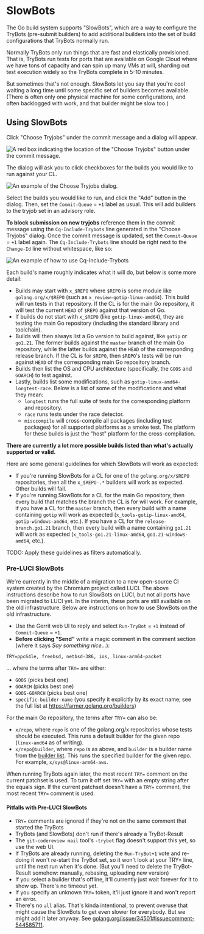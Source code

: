 # SlowBots

The Go build system supports "SlowBots", which are a way to configure the TryBots (pre-submit builders) to add additional builders into the set of build configurations that TryBots normally run.

Normally TryBots only run things that are fast and elastically provisioned. That is, TryBots run tests for ports that are available on Google Cloud where we have tons of capacity and can spin up many VMs at will, sharding out test execution widely so the TryBots complete in 5-10 minutes.

But sometimes that's not enough. SlowBots let you say that you're cool waiting a long time until some specific set of builders becomes available. (There is often only one physical machine for some configurations, and often backlogged with work, and that builder might be slow too.)

## Using SlowBots

Click "Choose Tryjobs" under the commit message and a dialog will appear. 

![A red box indicating the location of the "Choose Tryjobs" button under the commit message.](https://github.com/golang/go/assets/1248668/5bfcb020-8cd2-4635-88a9-03efce4e69ba)

The dialog will ask you to click checkboxes for the builds you would like to run against your CL.

![An example of the Choose Tryjobs dialog.](https://github.com/golang/go/assets/1248668/5fc635fb-e968-4e7e-b58c-960a09294b5b)

Select the builds you would like to run, and click the "Add" button in the dialog. Then, set the `Commit-Queue` = `+1` label as usual. This will add builders to the tryjob set in an advisory role.

**To block submission on new tryjobs** reference them in the commit message using the `Cq-Include-Trybots` line generated in the "Choose Tryjobs" dialog. Once the commit message is updated, set the `Commit-Queue` = `+1` label again. The `Cq-Include-Trybots` line should be right next to the `Change-Id` line without whitespace, like so:

![An example of how to use Cq-Include-Trybots](https://github.com/golang/go/assets/1248668/c4ede0cc-eb18-44a7-87e9-032f57f9a429)

Each build's name roughly indicates what it will do, but below is some more detail:
* Builds may start with `x_$REPO` where `$REPO` is some module like `golang.org/x/$REPO` (such as `x_review-gotip-linux-amd64`). This build will run tests in that repository. If the CL is for the main Go repository, it will test the current `HEAD` of `$REPO` against that version of Go.
* If builds do not start with `x_$REPO` (like `gotip-linux-amd64`), they are testing the main Go repository (including the standard library and toolchain).
* Builds will then always list a Go version to build against, like `gotip` or `go1.21`. The former builds against the `master` branch of the main Go repository, while the latter builds against the `HEAD` of the corresponding release branch. If the CL is for `$REPO`, then `$REPO`'s tests will be run against `HEAD` of the corresponding main Go repository branch.
* Builds then list the OS and CPU architecture (specifically, the `GOOS` and `GOARCH`) to test against.
* Lastly, builds list some modifications, such as `gotip-linux-amd64-longtest-race`. Below is a list of some of the modifications and what they mean:
    * `longtest` runs the full suite of tests for the corresponding platform and repository.
    * `race` runs tests under the race detector.
    * `misccompile` will cross-compile all packages (including test packages) for all supported platforms as a smoke test. The platform for these builds is just the "host" platform for the cross-compilation.

**There are currently a lot more possible builds listed than what's actually supported or valid.**

Here are some general guidelines for which SlowBots will work as expected:
* If you're running SlowBots for a CL for one of the `golang.org/x/$REPO` repositories, then all the `x_$REPO-.*` builders will work as expected. Other builds will fail.
* If you're running SlowBots for a CL for the main Go repository, then every build that matches the branch the CL is for will work. For example, if you have a CL for the `master` branch, then every build with a name containing `gotip` will work as expected (`x_tools-gotip-linux-amd64`, `gotip-windows-amd64`, etc.). If you have a CL for the `release-branch.go1.21` branch, then every build with a name containing `go1.21` will work as expected (`x_tools-go1.21-linux-amd64`, `go1.21-windows-amd64`, etc.).

TODO: Apply these guidelines as filters automatically.

### Pre-LUCI SlowBots

We're currently in the middle of a migration to a new open-source CI system created by the Chromium project called LUCI. The above instructions describe how to run SlowBots on LUCI, but not all ports have been migrated to LUCI yet. In the interim, these ports are still available on the old infrastructure. Below are instructions on how to use SlowBots on the old infrastructure.

* Use the Gerrit web UI to reply and select `Run-TryBot` = `+1` instead of `Commit-Queue` = `+1`.
* **Before clicking "Send"** write a magic comment in the comment section (where it says _Say something nice..._):

```
TRY=ppc64le, freebsd, netbsd-386, ios, linux-arm64-packet
```

... where the terms after `TRY=` are either:

* `GOOS` (picks best one)
* `GOARCH` (picks best one)
* `GOOS-GOARCH` (picks best one)
* `specific-builder-name` (you specify it explicitly by its exact name; see the full list at https://farmer.golang.org/builders)

For the main Go repository, the terms after `TRY=` can also be:

* `x/repo`, where `repo` is one of the golang.org/x repositories whose tests should be executed. This runs a default builder for the given repo (`linux-amd64` as of writing).
* `x/repo@builder`, where `repo` is as above, and `builder` is a builder name from the [builder list](https://farmer.golang.org/builders). This runs the specified builder for the given repo. For example, `x/sys@linux-arm64-aws`.

When running TryBots again later, the most recent `TRY=` comment on the current patchset is used. To turn it off set `TRY=` with an empty string after the equals sign. If the current patchset doesn't have a `TRY=` comment, the most recent `TRY=` comment is used.

#### Pitfalls with Pre-LUCI SlowBots

* `TRY=` comments are ignored if they're not on the same comment that started the TryBots
* TryBots (and SlowBots) don't run if there's already a TryBot-Result
* The `git-codereview mail` tool's `-trybot` flag doesn't support this yet, so use the web UI.
* If TryBots are already running, deleting the `Run-TryBot+1` vote and re-doing it won't re-start the TryBot set, so it won't look at your TRY= line, until the next run when it's done. (But you'll need to delete the TryBot-Result somehow: manually, rebasing, uploading new version)
* If you select a builder that's offline, it'll currently just wait forever for it to show up. There's no timeout yet.
* If you specify an unknown `TRY=` token, it'll just ignore it and won't report an error.
* There's no `all` alias. That's kinda intentional, to prevent overuse that might cause the SlowBots to get even slower for everybody. But we might add it later anyway. See [golang.org/issue/34501#issuecomment-544585711](https://go.dev/issue/34501#issuecomment-544585711).